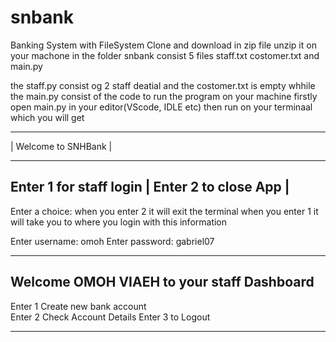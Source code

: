 # snbank
Banking System with FileSystem
Clone and download in zip file 
unzip it on your machone 
in the folder snbank consist 5 files 
staff.txt
costomer.txt and 
main.py

the staff.py consist og 2 staff deatial and the costomer.txt is empty whhile the main.py consist of the code
to run the program on your machine 
firstly open main.py in your editor(VScode, IDLE etc) then run on your terminaal which you will get 
**************************
|   Welcome to SNHBank   |
**************************
Enter 1 for staff login  |
Enter 2 to close App     |
--------------------------

Enter a choice: 
when you enter 2 it will exit the terminal
when you enter 1 it will take you to where you login with this information 

Enter username: omoh
Enter password: gabriel07

_____________________________________________
Welcome OMOH VIAEH to your staff Dashboard   
---------------------------------------------
Enter 1 Create new bank account                     
Enter 2 Check Account Details
Enter 3 to Logout                                    
_____________________________________________
